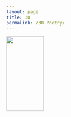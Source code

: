 ```yaml
---
layout: page
title: 3D
permalink: /3D Poetry/
---
```



<img src="https://media.giphy.com/media/D8f55hRV0ujBjDOe3w/giphy.gif" width="100" height="200" />



